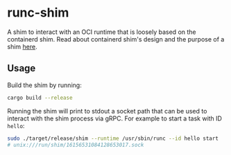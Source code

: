 # runc-shim

A shim to interact with an OCI runtime that is loosely based on the containerd shim. Read about containerd shim's design and the purpose of a shim [here](https://github.com/containerd/containerd/blob/main/core/runtime/v2/README.md).

## Usage

Build the shim by running:

```bash
cargo build --release
```

Running the shim will print to stdout a socket path that can be used to interact with the shim process via gRPC. For example to start a task with ID `hello`:

```bash
sudo ./target/release/shim --runtime /usr/sbin/runc --id hello start
# unix:///run/shim/16156531084128653017.sock
```
